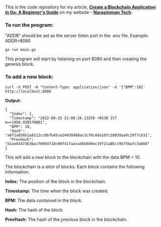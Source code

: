 This is the code repository for my article, **[Create a Blockchain Application in Go: A Beginner's Guide](https://narasimmantech.com/create-a-blockchain-application-in-go-a-beginners-guide)** on my website - **[Narasimman Tech](https://narasimmantech.com)**.

### **To run the program:**

"ADDR" should be set as the server listen port in the .env file. Example: ADDR=8080

``go run main.go``

This program will start by listening on port 8080 and then creating the genesis block.

### **To add a new block:**

``curl -X POST -H "Content-Type: application/json" -d '{"BPM":10}' http://localhost:8080``

**Output:**

```
{
  "Index": 1,
  "Timestamp": "2022-08-25 21:08:26.13258 +0530 IST m=+1950.938579001",
  "BPM": 10,
  "Hash": "a6f1a856b1a8112cc0bfb45ce24930408ac3cf0c4da18fc18839aa9c28f7cb31",
  "PrevHash": "b1ae03473636acf0969718c00f417aacad6b0d9ec19f21a8bc19b75bafc3a666"
}
```

This will add a new block to the blockchain with the data BPM = 10.

The blockchain is a slice of blocks. Each block contains the following information:

**Index:** The position of the block in the blockchain.

**Timestamp:** The time when the block was created.

**BPM:** The data contained in the block.

**Hash:** The hash of the block.

**PrevHash:** The hash of the previous block in the blockchain.